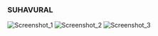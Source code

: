 ### SUHAVURAL ###
![Screenshot_1](https://github.com/suhavural/Patika_Week-3/assets/77546710/b4d795ec-0224-4819-a143-a19ef0522fa1)
![Screenshot_2](https://github.com/suhavural/Patika_Week-3/assets/77546710/bd29ddd1-c29a-4352-8efe-cc11a75df72b)
![Screenshot_3](https://github.com/suhavural/Patika_Week-3/assets/77546710/3f9f8edc-49e6-4e64-96c7-3c4d4f767063)
